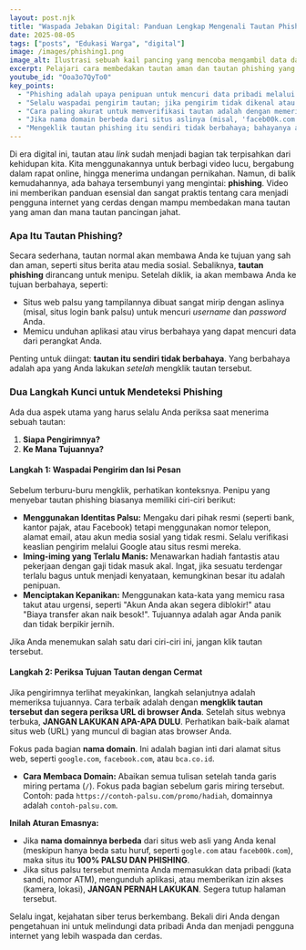 ```yaml
---
layout: post.njk
title: "Waspada Jebakan Digital: Panduan Lengkap Mengenali Tautan Phishing"
date: 2025-08-05
tags: ["posts", "Edukasi Warga", "digital"]
image: /images/phishing1.png
image_alt: Ilustrasi sebuah kail pancing yang mencoba mengambil data dari laptop
excerpt: Pelajari cara membedakan tautan aman dan tautan phishing yang berbahaya. Pahami ciri-ciri pengirim yang mencurigakan dan cara memeriksa keaslian domain sebuah situs web untuk melindungi data pribadi Anda.
youtube_id: "Ooa3o7QyTo0"
key_points:
  - "Phishing adalah upaya penipuan untuk mencuri data pribadi melalui tautan (link) yang mengarah ke situs web atau aplikasi palsu."
  - "Selalu waspadai pengirim tautan; jika pengirim tidak dikenal atau tawarannya terlalu bagus untuk jadi kenyataan, kemungkinan besar itu phishing."
  - "Cara paling akurat untuk memverifikasi tautan adalah dengan memeriksa nama domain pada URL setelah tautan dibuka di browser."
  - "Jika nama domain berbeda dari situs aslinya (misal, 'faceb00k.com' bukan 'facebook.com'), jangan pernah memasukkan data pribadi atau mengunduh apapun."
  - "Mengeklik tautan phishing itu sendiri tidak berbahaya; bahayanya adalah tindakan yang Anda lakukan setelahnya di situs palsu tersebut."
---
```


Di era digital ini, tautan atau *link* sudah menjadi bagian tak terpisahkan dari kehidupan kita. Kita menggunakannya untuk berbagi video lucu, bergabung dalam rapat online, hingga menerima undangan pernikahan. Namun, di balik kemudahannya, ada bahaya tersembunyi yang mengintai: **phishing**. Video ini memberikan panduan esensial dan sangat praktis tentang cara menjadi pengguna internet yang cerdas dengan mampu membedakan mana tautan yang aman dan mana tautan pancingan jahat.

### Apa Itu Tautan Phishing?

Secara sederhana, tautan normal akan membawa Anda ke tujuan yang sah dan aman, seperti situs berita atau media sosial. Sebaliknya, **tautan phishing** dirancang untuk menipu. Setelah diklik, ia akan membawa Anda ke tujuan berbahaya, seperti:
* Situs web palsu yang tampilannya dibuat sangat mirip dengan aslinya (misal, situs login bank palsu) untuk mencuri *username* dan *password* Anda.
* Memicu unduhan aplikasi atau virus berbahaya yang dapat mencuri data dari perangkat Anda.

Penting untuk diingat: **tautan itu sendiri tidak berbahaya**. Yang berbahaya adalah apa yang Anda lakukan *setelah* mengklik tautan tersebut.

### Dua Langkah Kunci untuk Mendeteksi Phishing

Ada dua aspek utama yang harus selalu Anda periksa saat menerima sebuah tautan:

1.  **Siapa Pengirimnya?**
2.  **Ke Mana Tujuannya?**

#### Langkah 1: Waspadai Pengirim dan Isi Pesan

Sebelum terburu-buru mengklik, perhatikan konteksnya. Penipu yang menyebar tautan phishing biasanya memiliki ciri-ciri berikut:
* **Menggunakan Identitas Palsu:** Mengaku dari pihak resmi (seperti bank, kantor pajak, atau Facebook) tetapi menggunakan nomor telepon, alamat email, atau akun media sosial yang tidak resmi. Selalu verifikasi keaslian pengirim melalui Google atau situs resmi mereka.
* **Iming-iming yang Terlalu Manis:** Menawarkan hadiah fantastis atau pekerjaan dengan gaji tidak masuk akal. Ingat, jika sesuatu terdengar terlalu bagus untuk menjadi kenyataan, kemungkinan besar itu adalah penipuan.
* **Menciptakan Kepanikan:** Menggunakan kata-kata yang memicu rasa takut atau urgensi, seperti "Akun Anda akan segera diblokir!" atau "Biaya transfer akan naik besok!". Tujuannya adalah agar Anda panik dan tidak berpikir jernih.

Jika Anda menemukan salah satu dari ciri-ciri ini, jangan klik tautan tersebut.

#### Langkah 2: Periksa Tujuan Tautan dengan Cermat

Jika pengirimnya terlihat meyakinkan, langkah selanjutnya adalah memeriksa tujuannya. Cara terbaik adalah dengan **mengklik tautan tersebut dan segera periksa URL di browser Anda**. Setelah situs webnya terbuka, **JANGAN LAKUKAN APA-APA DULU**. Perhatikan baik-baik alamat situs web (URL) yang muncul di bagian atas browser Anda.

Fokus pada bagian **nama domain**. Ini adalah bagian inti dari alamat situs web, seperti `google.com`, `facebook.com`, atau `bca.co.id`.
* **Cara Membaca Domain:** Abaikan semua tulisan setelah tanda garis miring pertama (`/`). Fokus pada bagian sebelum garis miring tersebut. Contoh: pada `https://contoh-palsu.com/promo/hadiah`, domainnya adalah `contoh-palsu.com`.

**Inilah Aturan Emasnya:**
* Jika **nama domainnya berbeda** dari situs web asli yang Anda kenal (meskipun hanya beda satu huruf, seperti `gogle.com` atau `faceb00k.com`), maka situs itu **100% PALSU DAN PHISHING**.
* Jika situs palsu tersebut meminta Anda memasukkan data pribadi (kata sandi, nomor ATM), mengunduh aplikasi, atau memberikan izin akses (kamera, lokasi), **JANGAN PERNAH LAKUKAN**. Segera tutup halaman tersebut.

Selalu ingat, kejahatan siber terus berkembang. Bekali diri Anda dengan pengetahuan ini untuk melindungi data pribadi Anda dan menjadi pengguna internet yang lebih waspada dan cerdas.
